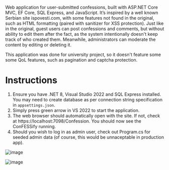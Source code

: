 Web application for user-submitted confessions, built with ASP.NET Core MVC, EF Core, SQL Express, and JavaScript. It’s inspired by a well known Serbian site ispovesti.com, with some features not found in the original, such as HTML formatting (paired with sanitizer for XSS protection). Just like in the original, guest users can post confessions and comments, but without ability to edit them after the fact, as the system intentionally doesn't keep track of who created them. Meanwhile, administrators can moderate the content by editing or deleting it. 

This application was done for university project, so it doesn't feature some some QoL features, such as pagination and captcha protection.

# Instructions 
1. Ensure you have .NET 8, Visual Studio 2022 and SQL Express installed. You may need to create database as per connection string specification in `appsettings.json`.
2. Simply press green arrow in VS 2022 to start the application.
3. The web browser should automatically open with the site. If not, check at https://localhost:7098/Confession. You should now see the ConFESSify running.
4. Should you wish to log in as admin user, check out Program.cs for seeded admin data (of course, this would be unnaceptable in production app).

![image](https://github.com/user-attachments/assets/5243fed6-a407-49f8-bef0-7dfcf0d5af6e)

![image](https://github.com/user-attachments/assets/89bc8cf6-ccff-41b4-9f6f-ad8f446ca20f)
